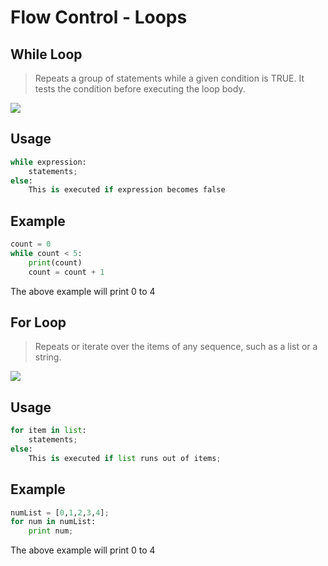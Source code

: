 
# Flow Control - Loops



## While Loop


> Repeats a group of statements while a given condition is TRUE.
> It tests the condition before executing the loop body.

![
](https://github.com/soulzcore/iacc_python_2018/raw/master/week1/images/loops.png)

## Usage


```python
while expression:
	statements;
else:
	This is executed if expression becomes false
```

## Example

```python
count = 0
while count < 5:
	print(count)
	count = count + 1
```

The above example will print 0 to 4




## For Loop

> Repeats or iterate over the items of any sequence, such as a list or a
> string.

![
](https://github.com/soulzcore/iacc_python_2018/raw/master/week1/images/loops2.png)

## Usage


```python
for item in list:
	statements;
else:
	This is executed if list runs out of items;
```


## Example



```python
numList = [0,1,2,3,4];
for num in numList:
	print num;
```

The above example will print 0 to 4


